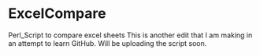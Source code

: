 # ExcelCompare
Perl_Script to compare excel sheets
This is another edit that I am making in an attempt to learn GitHub.
Will be uploading the script soon.
